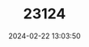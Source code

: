 ---
title: "23124"
category: "Xenopus gilli"
draft: false
date: 2024-02-22 13:03:50
languages:
  English: ["Gill's Platanna", "Cape Platanna"]
---
